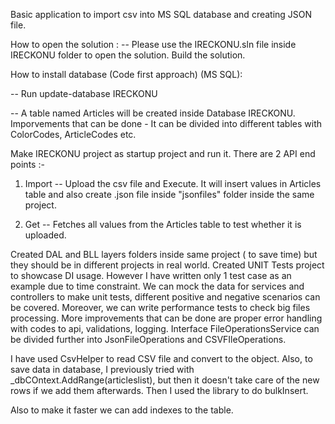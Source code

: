 Basic application to import csv into MS SQL database and creating JSON file.

How to open the solution :
-- Please use the IRECKONU.sln file inside IRECKONU folder to open the solution. Build the solution.

How to install database (Code first approach) (MS SQL):

-- Run update-database IRECKONU

-- A table named Articles will be created inside Database IRECKONU. 
Imporvements that can be done - It can be divided into different tables with ColorCodes, ArticleCodes etc.

Make IRECKONU project as startup project and run it. 
There are 2 API end points :-

1. Import -- Upload the csv file and Execute. 
It will insert values in Articles table and also create <filename>.json file inside "jsonfiles" folder inside the same project.

2. Get --  Fetches all values from the Articles table to test whether it is uploaded.

Created DAL and BLL layers folders inside same project ( to save time) but they should be in different projects in real world.
Created UNIT Tests project to showcase DI usage. However I have written only 1 test case as an example due to time constraint.
We can mock the data for services and controllers to make unit tests, different positive and negative scenarios can be covered.
Moreover, we can write performance tests to check big files processing.
More improvements that can be done are proper error handling with codes to api, validations, logging.
Interface FileOperationsService can be divided further into JsonFileOperations and CSVFIleOperations.

I have used CsvHelper to read CSV file and convert to the object.
Also, to save data in database, I previously tried with _dbCOntext.AddRange(articleslist), but then it doesn't take care of the new rows if we add them afterwards.
Then I used the library to do bulkInsert.

Also to make it faster we can add indexes to the table.




